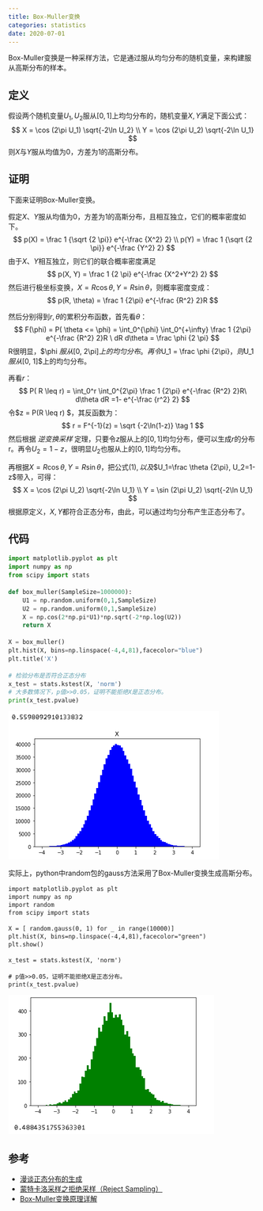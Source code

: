 ```yaml
---
title: Box-Muller变换
categories: statistics
date: 2020-07-01
---
```


Box-Muller变换是一种采样方法，它是通过服从均匀分布的随机变量，来构建服从高斯分布的样本。

## 定义

假设两个随机变量$U_1, U_2$服从$[0,1]$上均匀分布的，随机变量$X, Y$满足下面公式：
$$
X = \cos (2\pi U_1) \sqrt{-2\ln U_2} \\
Y = \cos (2\pi U_2) \sqrt{-2\ln U_1}
$$
则$X$与$Y$服从均值为0，方差为1的高斯分布。

## 证明

下面来证明Box-Muller变换。

假定$X、Y$服从均值为0，方差为1的高斯分布，且相互独立，它们的概率密度如下。
$$
p(X) = \frac 1 {\sqrt {2 \pi}} e^{-\frac {X^2} 2} \\
p(Y) = \frac 1 {\sqrt {2 \pi}} e^{-\frac {Y^2} 2}
$$
由于$X、Y$相互独立，则它们的联合概率密度满足
$$
p(X, Y) = \frac 1 {2 \pi} e^{-\frac {X^2+Y^2} 2}
$$
然后进行极坐标变换，$X= R\cos\theta, Y = R\sin\theta$，则概率密度变成：
$$
p(R, \theta) = \frac 1 {2\pi} e^{-\frac {R^2} 2}R
$$

然后分别得到$r, \theta$的累积分布函数，首先看$\theta$：
$$
F(\phi) = P( \theta <= \phi) =  \int_0^{\phi}  \int_0^{+\infty} \frac 1 {2\pi} e^{-\frac {R^2} 2}R  \ dR d\theta = \frac \phi {2 \pi}
$$
R很明显，$\phi $服从$[0, 2\pi]$上的均匀分布。再令$U_1 = \frac \phi {2\pi}$，则$U_1$服从$[0, 1]$上的均匀分布。

再看$r$：
$$
P( R \leq r) = \int_0^r \int_0^{2\pi} \frac 1 {2\pi} e^{-\frac {R^2} 2}R\  d\theta  dR =1- e^{-\frac {r^2} 2}
$$
令$z = P(R \leq r) $，其反函数为：
$$
r = F^{-1}(z)  = \sqrt {-2\ln(1-z)} \tag 1
$$
然后根据 *逆变换采样* 定理，只要令$z$服从上的$[0, 1]$均匀分布，便可以生成$r$的分布r。再令$U_2=1-z$，很明显$U_2$也服从上的$[0, 1]$均匀分布。

再根据$X= R\cos\theta, Y = R\sin\theta$，把公式$(1),以及$$U_1=\frac \theta {2\pi}, U_2=1-z$带入，可得：
$$
X = \cos (2\pi U_2) \sqrt{-2\ln U_1} \\
Y = \sin (2\pi U_2) \sqrt{-2\ln U_1}
$$
根据原定义，$X, Y$都符合正态分布，由此，可以通过均匀分布产生正态分布了。

## 代码

~~~python
import matplotlib.pyplot as plt
import numpy as np
from scipy import stats

def box_muller(SampleSize=1000000):
    U1 = np.random.uniform(0,1,SampleSize)
    U2 = np.random.uniform(0,1,SampleSize)
    X = np.cos(2*np.pi*U1)*np.sqrt(-2*np.log(U2))
    return X

X = box_muller()
plt.hist(X, bins=np.linspace(-4,4,81),facecolor="blue")
plt.title('X')
 
# 检验分布是否符合正态分布
x_test = stats.kstest(X, 'norm')
# 大多数情况下，p值>>0.05，证明不能拒绝X是正态分布。
print(x_test.pvalue)
~~~

![image-20200630133829084](images/image-20200630133829084.png)

实际上，python中random包的gauss方法采用了Box-Muller变换生成高斯分布。

~~~shell
import matplotlib.pyplot as plt
import numpy as np
import random
from scipy import stats

X = [ random.gauss(0, 1) for _ in range(10000)]
plt.hist(X, bins=np.linspace(-4,4,81),facecolor="green")
plt.show()

x_test = stats.kstest(X, 'norm')

# p值>>0.05，证明不能拒绝X是正态分布。
print(x_test.pvalue)
~~~

![image-20200630131933116](images/image-20200630131933116.png)

## 参考

- [漫谈正态分布的生成](https://cosx.org/2015/06/generating-normal-distr-variates/)
- [蒙特卡洛采样之拒绝采样（Reject Sampling）](http://www.twistedwg.com/2018/05/30/MC-reject-sampling.html)
- [Box-Muller变换原理详解](https://zhuanlan.zhihu.com/p/38638710)